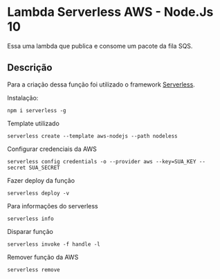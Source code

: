 # Lambda Serverless AWS - Node.Js 10

Essa uma lambda que publica e consome um pacote da fila SQS.

## Descrição

Para a criação dessa função foi utilizado o framework [Serverless](https://serverless.com/).

Instalação:
```
npm i serverless -g
```

Template utilizado
```
serverless create --template aws-nodejs --path nodeless
```

Configurar credenciais da AWS
```
serverless config credentials -o --provider aws --key=SUA_KEY -- secret SUA_SECRET
```

Fazer deploy da função
```
serverless deploy -v
```

Para informações do serverless
```
serverless info
```

Disparar função
```
serverless invoke -f handle -l
```

Remover função da AWS
```
serverless remove
```
